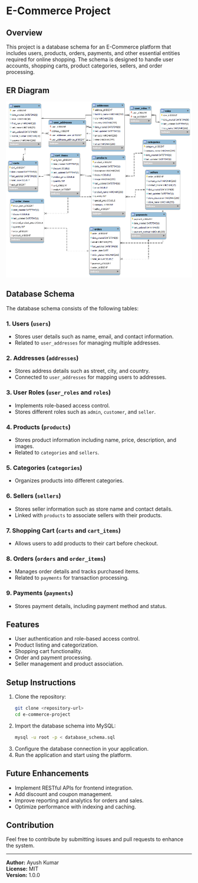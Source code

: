 # E-Commerce Project

## Overview
This project is a database schema for an E-Commerce platform that includes users, products, orders, payments, and other essential entities required for online shopping. The schema is designed to handle user accounts, shopping carts, product categories, sellers, and order processing.

## ER Diagram
![E-Commerce ER Diagram](src\main\resources\E-Commerce-Diagram.png)


## Database Schema

The database schema consists of the following tables:

### 1. **Users (`users`)**
- Stores user details such as name, email, and contact information.
- Related to `user_addresses` for managing multiple addresses.

### 2. **Addresses (`addresses`)**
- Stores address details such as street, city, and country.
- Connected to `user_addresses` for mapping users to addresses.

### 3. **User Roles (`user_roles` and `roles`)**
- Implements role-based access control.
- Stores different roles such as `admin`, `customer`, and `seller`.

### 4. **Products (`products`)**
- Stores product information including name, price, description, and images.
- Related to `categories` and `sellers`.

### 5. **Categories (`categories`)**
- Organizes products into different categories.

### 6. **Sellers (`sellers`)**
- Stores seller information such as store name and contact details.
- Linked with `products` to associate sellers with their products.

### 7. **Shopping Cart (`carts` and `cart_items`)**
- Allows users to add products to their cart before checkout.

### 8. **Orders (`orders` and `order_items`)**
- Manages order details and tracks purchased items.
- Related to `payments` for transaction processing.

### 9. **Payments (`payments`)**
- Stores payment details, including payment method and status.

## Features
- User authentication and role-based access control.
- Product listing and categorization.
- Shopping cart functionality.
- Order and payment processing.
- Seller management and product association.

## Setup Instructions
1. Clone the repository:
   ```sh
   git clone <repository-url>
   cd e-commerce-project
   ```
2. Import the database schema into MySQL:
   ```sh
   mysql -u root -p < database_schema.sql
   ```
3. Configure the database connection in your application.
4. Run the application and start using the platform.

## Future Enhancements
- Implement RESTful APIs for frontend integration.
- Add discount and coupon management.
- Improve reporting and analytics for orders and sales.
- Optimize performance with indexing and caching.

## Contribution
Feel free to contribute by submitting issues and pull requests to enhance the system.

---
**Author:** Ayush Kumar  
**License:** MIT  
**Version:** 1.0.0

